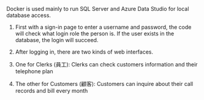 Docker is used mainly to run SQL Server and Azure Data Studio for local database access.


1. First with a sign-in page to enter a username and password, the code will check what login role the person is. If the user exists in the database, the login will succeed.

2. After logging in, there are two kinds of web interfaces.

3. One for Clerks (員工): Clerks can check customers information and their telephone plan

4. The other for Customers (顧客): Customers can inquire about their call records and bill every month
